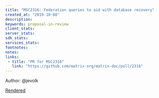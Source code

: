 ```yaml
---
title: "MSC2316: Federation queries to aid with database recovery"
created_at: "2019-10-08"
description:
keywords: proposal-in-review
client_stats:
server_stats:
sdk_stats:
services_stats:
footnotes:
notes:
links:
 - title: "PR for MSC2316"
   link: "https://github.com/matrix-org/matrix-doc/pull/2316"
---
```

Author: @jevolk

[Rendered](https://github.com/tulir/matrix-doc/blob/federation_data_loss_queries/proposals/2316-federation-data-loss-queries.md)
